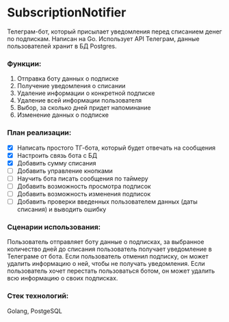 # SubscriptionNotifier

Телеграм-бот, который присылает уведомления перед списанием денег по подпискам.
Написан на Go.
Использует API Телеграм, данные пользователей хранит в БД Postgres.
### Функции:
1) Отправка боту данных о подписке
2) Получение уведомления о списании
3) Удаление информации о конкретной подписке
4) Удаление всей информации пользователя
5) Выбор, за сколько дней придет напоминание
6) Изменение данных о подписке

### План реализации:
- [x] Написать простого ТГ-бота, который будет отвечать на сообщения
- [x] Настроить связь бота с БД
- [x] Добавить сумму списания
- [ ] Добавить управление кнопками
- [ ] Научить бота писать сообщения по таймеру
- [ ] Добавить возможность просмотра подписок
- [ ] Добавить возможность изменения подписок
- [ ] Добавить проверки введенных пользователем данных (даты списания) и выводить ошибку

### Сценарии использования:
Пользователь отправляет боту данные о подписках, за выбранное количество дней до списания пользователь получает уведомление в Телеграме от бота.
Если пользователь отменил подписку, он может удалить информацию о ней, чтобы не получать уведомления.
Если пользователь хочет перестать пользоваться ботом, он может удалить всю информацию о своих подписках.

### Стек технологий:
Golang, PostgeSQL
